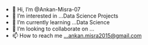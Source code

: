 - 👋 Hi, I’m @Ankan-Misra-07
- 👀 I’m interested in ...Data Science Projects
- 🌱 I’m currently learning ...Data Science
- 💞️ I’m looking to collaborate on ...
- 📫 How to reach me ...ankan.misra2015@gmail.com

<!---
Ankan-Misra-07/Ankan-Misra-07 is a ✨ special ✨ repository because its `README.md` (this file) appears on your GitHub profile.
You can click the Preview link to take a look at your changes.
--->
